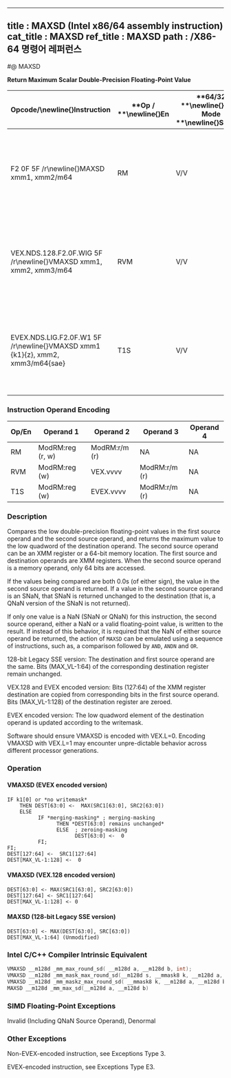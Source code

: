 ----------------------------
title : MAXSD (Intel x86/64 assembly instruction)
cat_title : MAXSD
ref_title : MAXSD
path : /X86-64 명령어 레퍼런스
----------------------------
#@ MAXSD

**Return Maximum Scalar Double-Precision Floating-Point Value**

|**Opcode/**\newline{}**Instruction**|**Op / **\newline{}**En**|**64/32 **\newline{}**bit Mode **\newline{}**Support**|**CPUID **\newline{}**Feature **\newline{}**Flag**|**Description**|
|------------------------------------|-------------------------|------------------------------------------------------|--------------------------------------------------|---------------|
|F2 0F 5F /r\newline{}MAXSD xmm1, xmm2/m64|RM|V/V|SSE2|Return the maximum scalar double-precision floating-point value between xmm2/m64 and xmm1.|
|VEX.NDS.128.F2.0F.WIG 5F /r\newline{}VMAXSD xmm1, xmm2, xmm3/m64|RVM|V/V|AVX|Return the maximum scalar double-precision floating-point value between xmm3/m64 and xmm2.|
|EVEX.NDS.LIG.F2.0F.W1 5F /r\newline{}VMAXSD xmm1 {k1}{z}, xmm2, xmm3/m64{sae}|T1S|V/V|AVX512F|Return the maximum scalar double-precision floating-point value between xmm3/m64 and xmm2.|
### Instruction Operand Encoding


|Op/En|Operand 1|Operand 2|Operand 3|Operand 4|
|-----|---------|---------|---------|---------|
|RM|ModRM:reg (r, w)|ModRM:r/m (r)|NA|NA|
|RVM|ModRM:reg (w)|VEX.vvvv|ModRM:r/m (r)|NA|
|T1S|ModRM:reg (w)|EVEX.vvvv|ModRM:r/m (r)|NA|
### Description


Compares the low double-precision floating-point values in the first source operand and the second source operand, and returns the maximum value to the low quadword of the destination operand. The second source operand can be an XMM register or a 64-bit memory location. The first source and destination operands are XMM registers. When the second source operand is a memory operand, only 64 bits are accessed. 

If the values being compared are both 0.0s (of either sign), the value in the second source operand is returned. If a value in the second source operand is an SNaN, that SNaN is returned unchanged to the destination (that is, a QNaN version of the SNaN is not returned).

If only one value is a NaN (SNaN or QNaN) for this instruction, the second source operand, either a NaN or a valid floating-point value, is written to the result. If instead of this behavior, it is required that the NaN of either source operand be returned, the action of `MAXSD` can be emulated using a sequence of instructions, such as, a comparison followed by `AND`, `ANDN` and `OR`. 

128-bit Legacy SSE version: The destination and first source operand are the same. Bits (MAX_VL-1:64) of the corresponding destination register remain unchanged.

VEX.128 and EVEX encoded version: Bits (127:64) of the XMM register destination are copied from corresponding bits in the first source operand. Bits (MAX_VL-1:128) of the destination register are zeroed.

EVEX encoded version: The low quadword element of the destination operand is updated according to the writemask.

Software should ensure VMAXSD is encoded with VEX.L=0. Encoding VMAXSD with VEX.L=1 may encounter unpre-dictable behavior across different processor generations.


### Operation
#### VMAXSD (EVEX encoded version)
```info-verb
IF k1[0] or *no writemask*
    THEN DEST[63:0]  <-  MAX(SRC1[63:0], SRC2[63:0])
    ELSE 
          IF *merging-masking* ; merging-masking
                THEN *DEST[63:0] remains unchanged*
                ELSE  ; zeroing-masking
                      DEST[63:0]  <-  0
          FI;
FI;
DEST[127:64]  <-  SRC1[127:64]
DEST[MAX_VL-1:128]  <-  0
```
#### VMAXSD (VEX.128 encoded version)
```info-verb
DEST[63:0]  <- MAX(SRC1[63:0], SRC2[63:0])
DEST[127:64] <-  SRC1[127:64]
DEST[MAX_VL-1:128] <-  0
```
#### MAXSD (128-bit Legacy SSE version)
```info-verb
DEST[63:0]  <- MAX(DEST[63:0], SRC[63:0])
DEST[MAX_VL-1:64] (Unmodified)
```

### Intel C/C++ Compiler Intrinsic Equivalent

```cpp
VMAXSD __m128d _mm_max_round_sd( __m128d a, __m128d b, int);
VMAXSD __m128d _mm_mask_max_round_sd(__m128d s, __mmask8 k, __m128d a, __m128d b, int);
VMAXSD __m128d _mm_maskz_max_round_sd( __mmask8 k, __m128d a, __m128d b, int);
MAXSD __m128d _mm_max_sd(__m128d a, __m128d b)
```
### SIMD Floating-Point Exceptions


Invalid (Including QNaN Source Operand), Denormal

### Other Exceptions


Non-EVEX-encoded instruction, see Exceptions Type 3.

EVEX-encoded instruction, see Exceptions Type E3.

